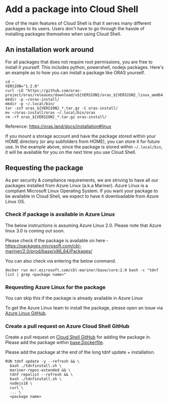 # Add a package into Cloud Shell

One of the main features of Cloud Shell is that it serves many different packages to its users. Users don't have to go through the hassle of installing packages themselves when using Cloud Shell.

## An installation work around

For all packages that does not require root permissions, you are free to install it yourself. This includes python, powershell, nodejs packages. Here's an example as to how you can install a package like ORAS yourself.

```
cd ~
VERSION="1.2.0"
curl -LO "https://github.com/oras-project/oras/releases/download/v${VERSION}/oras_${VERSION}_linux_amd64.tar.gz"
mkdir -p ~/oras-install/
mkdir -p ~/.local/bin/
tar -zxf oras_${VERSION}_*.tar.gz -C oras-install/
mv ~/oras-install/oras ~/.local/bin/oras
rm -rf oras_${VERSION}_*.tar.gz oras-install/
```
Reference: https://oras.land/docs/installation#linux

If you mount a storage account and have the package stored within your HOME directory (or any subfolders from HOME), you can store it for future use. In the example above, since the package is stored within `~/.local/bin`, it will be available for you on the next time you use Cloud Shell.  

## Requesting the package

As per security & compliance requirements, we are striving to have all our packages installed from Azure Linux (a.k.a Mariner). Azure Linux is a compliant Microsoft Linux Operating System. If you want your package to be available in Cloud Shell, we expect to have it downloadable from Azure Linux OS. 

### Check if package is available in Azure Linux

The below instructions is assuming Azure Linux 2.0. Please note that Azure linux 3.0 is coming out soon.

Please check if the package is available on here - 
https://packages.microsoft.com/cbl-mariner/2.0/prod/base/x86_64/Packages/

You can also check via entering the below command.

```
docker run mcr.microsoft.com/cbl-mariner/base/core:2.0 bash -c "tdnf list | grep <package name>"
 ```

### Requesting Azure Linux for the package

You can skip this if the package is already available in Azure Linux

To get the Azure Linux team to install the package, please open an issue via [Azure Linux GitHub](https://github.com/microsoft/azurelinux/issues).
### Create a pull request on Azure Cloud Shell GitHub

Create a pull request on [Cloud Shell GitHub](https://github.com/Azure/CloudShell) for adding the package in. Please add the package within [base.Dockerfile](https://github.com/Azure/CloudShell/blob/master/linux/base.Dockerfile). 

Please add the package at the end of the long tdnf update + installation.

```
RUN tdnf update -y --refresh && \
  bash ./tdnfinstall.sh \
  mariner-repos-extended && \
  tdnf repolist --refresh && \
  bash ./tdnfinstall.sh \
  nodejs18 \
  curl \
  ... \
  <package name>
```


